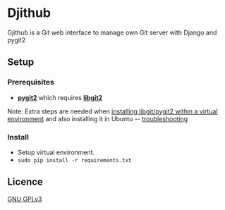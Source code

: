 # Djithub
Gjithub is a Git web interface to manage own Git server with Django and pygit2

## Setup

### Prerequisites
- **[pygit2](https://github.com/libgit2/pygit2)** which requires **[libgit2](https://github.com/libgit2/libgit2)**

Note: Extra steps are needed when [installing libgit/pygit2 within a virtual environment](http://www.pygit2.org/install.html#libgit2-within-a-virtual-environment) and also installing it in Ubuntu -- [troubleshooting](http://www.pygit2.org/install.html#troubleshooting)

### Install
- Setup virtual environment.
- ```sudo pip install -r requirements.txt```




## Licence

[GNU GPLv3](https://github.com/SLiNv/Djithub/blob/master/LICENSE)